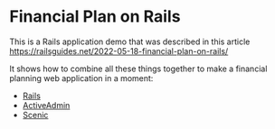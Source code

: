 # Financial Plan on Rails

This is a Rails application demo that was described in this article https://railsguides.net/2022-05-18-financial-plan-on-rails/

It shows how to combine all these things together to make a financial planning web application in a moment:

- [Rails](https://rubyonrails.org/)
- [ActiveAdmin](https://activeadmin.info/)
- [Scenic](https://github.com/scenic-views/scenic)
